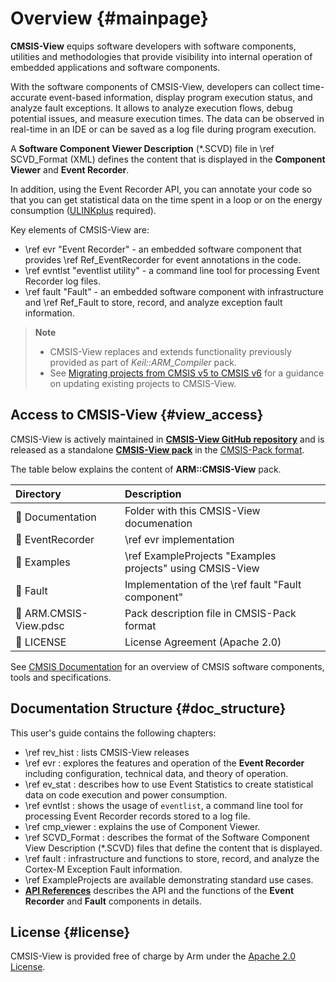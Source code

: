 ﻿# Overview {#mainpage}

**CMSIS-View** equips software developers with software components, utilities and methodologies that provide visibility into internal operation of embedded applications and software components.

With the software components of CMSIS-View, developers can collect time-accurate event-based information, display program execution status, and analyze fault exceptions. It allows to analyze execution flows, debug potential issues, and measure execution times. The data can be observed in real-time in an IDE or can be saved as a log file during program execution. 

A **Software Component Viewer Description** (*.SCVD) file in \ref SCVD_Format (XML) defines the content that is displayed in the **Component Viewer** and **Event Recorder**.

In addition, using the Event Recorder API, you can annotate your code so that you can get statistical data on the time spent in a loop or on the energy consumption ([ULINKplus](https://developer.arm.com/Tools%20and%20Software/ULINKplus) required).

Key elements of CMSIS-View are:

 - \ref evr "Event Recorder" - an embedded software component that provides \ref Ref_EventRecorder for event annotations in the code.
 - \ref evntlst "eventlist utility" - a command line tool for processing Event Recorder log files.
 - \ref fault "Fault" - an embedded software component with infrastructure and \ref Ref_Fault to store, record, and analyze exception fault information.

> **Note**
> - CMSIS-View replaces and extends functionality previously provided as part of *Keil::ARM_Compiler* pack.
> - See [Migrating projects from CMSIS v5 to CMSIS v6](https://learn.arm.com/learning-paths/microcontrollers/project-migration-cmsis-v6) for a guidance on updating existing projects to CMSIS-View.

## Access to CMSIS-View {#view_access}

CMSIS-View is actively maintained in [**CMSIS-View GitHub repository**](https://github.com/ARM-software/CMSIS-View) and is released as a standalone [**CMSIS-View pack**](https://www.keil.arm.com/packs/cmsis-view-arm/versions/) in the [CMSIS-Pack format](https://open-cmsis-pack.github.io/Open-CMSIS-Pack-Spec/main/html/index.html).

The table below explains the content of **ARM::CMSIS-View** pack.

Directory                             | Description
:-------------------------------------|:------------------------------------------------------
📂 Documentation                      | Folder with this CMSIS-View documenation
📂 EventRecorder                      | \ref evr implementation
📂 Examples                           | \ref ExampleProjects "Examples projects" using CMSIS-View
📂 Fault                              | Implementation of the \ref fault "Fault component"
📄 ARM.CMSIS-View.pdsc                | Pack description file in CMSIS-Pack format
📄 LICENSE                            | License Agreement (Apache 2.0)

See [CMSIS Documentation](https://arm-software.github.io/CMSIS_6/) for an overview of CMSIS software components, tools and specifications.

## Documentation Structure {#doc_structure}

This user's guide contains the following chapters:

 - \ref rev_hist : lists CMSIS-View releases
 - \ref evr : explores the features and operation of the **Event Recorder** including configuration, technical data, and theory of operation.
 - \ref ev_stat : describes how to use Event Statistics to create statistical data on code execution and power consumption.
 - \ref evntlst : shows the usage of `eventlist`, a command line tool for processing Event Recorder records stored to a log file.
 - \ref cmp_viewer : explains the use of Component Viewer.
 - \ref SCVD_Format : describes the format of the Software Component View Description (*.SCVD) files that define the content that is displayed.
 - \ref fault : infrastructure and functions to store, record, and analyze the Cortex-M Exception Fault information.
 - \ref ExampleProjects are available demonstrating standard use cases.
 - [**API References**](topics.html) describes the API and the functions of the **Event Recorder** and **Fault** components in details.

## License {#license}

CMSIS-View is provided free of charge by Arm under the [Apache 2.0 License](https://raw.githubusercontent.com/ARM-software/CMSIS-View/main/LICENSE).
